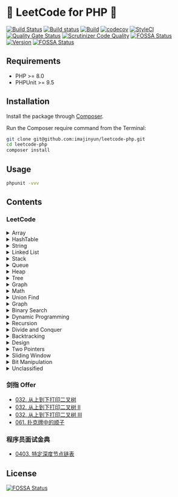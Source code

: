 # 💫 LeetCode for PHP 🐘

[![Build Status](https://travis-ci.com/imajinyun/leetcode-php.svg?branch=master)](https://travis-ci.com/imajinyun/leetcode-php)
[![Build status](https://ci.appveyor.com/api/projects/status/63m04iayror6ieh2?svg=true)](https://ci.appveyor.com/project/imajinyun/leetcode-php)
[![Build](https://github.com/imajinyun/leetcode-php/actions/workflows/build.yml/badge.svg)](https://github.com/imajinyun/leetcode-php/actions/workflows/build.yml)
[![codecov](https://codecov.io/gh/imajinyun/leetcode-php/branch/master/graph/badge.svg?token=Y9H1AHWLFY)](https://codecov.io/gh/imajinyun/leetcode-php)
[![StyleCI](https://github.styleci.io/repos/363634864/shield?branch=master)](https://github.styleci.io/repos/363634864?branch=master)
[![Quality Gate Status](https://sonarcloud.io/api/project_badges/measure?project=leetcode-php&metric=alert_status)](https://sonarcloud.io/dashboard?id=leetcode-php)
[![Scrutinizer Code Quality](https://scrutinizer-ci.com/g/imajinyun/leetcode-php/badges/quality-score.png?b=master)](https://scrutinizer-ci.com/g/imajinyun/leetcode-php/?branch=master)
[![FOSSA Status](https://app.fossa.com/api/projects/git%2Bgithub.com%2Fimajinyun%2Fleetcode-php.svg?type=shield)](https://app.fossa.com/projects/git%2Bgithub.com%2Fimajinyun%2Fleetcode-php?ref=badge_shield)
[![Version](https://img.shields.io/static/v1?label=version&message=%3E%3D8.0&color=%234F5893&labelColor=grey&logo=PHP&logoColor=blue&style=flat&link=https%3A%2F%2Fwww.php.net%2Fsupported-versions.php)](https://www.php.net/supported-versions.php)
[![FOSSA Status](https://app.fossa.com/api/projects/git%2Bgithub.com%2Fimajinyun%2Fleetcode-php.svg?type=shield)](https://app.fossa.com/projects/git%2Bgithub.com%2Fimajinyun%2Fleetcode-php?ref=badge_shield)

## Requirements

* PHP >= 8.0
* PHPUnit >= 9.5

## Installation

Install the package through [Composer](https://getcomposer.org/).

Run the Composer require command from the Terminal:

```bash
git clone git@github.com:imajinyun/leetcode-php.git
cd leetcode-php
composer install
```

## Usage

```bash
phpunit -vvv
```

## Contents

### LeetCode

<details>
<summary>Array</summary>

|Subject|Source|Solution|
|---|---|---|
|`0001. 两数之和`|[Two Sum](https://leetcode.com/problems/two-sum/)|[Solution](https://github.com/imajinyun/leetcode-php/blob/master/src/leetcode/TwoSum.php)|
|`0118. 杨辉三角`|[Pascal's Triangle](https://leetcode.com/problems/pascals-triangle/)|[Solution](https://github.com/imajinyun/leetcode-php/blob/master/src/leetcode/PascalsTriangle.php)|
|`0026. 删除有序数组中的重复项`|[Remove Duplicates from Sorted Array](https://leetcode.com/problems/remove-duplicates-from-sorted-array/)|[Solution](https://github.com/imajinyun/leetcode-php/blob/master/src/leetcode/RemoveDuplicatesFromSortedArray.php)|
|`0027. 移除元素`|[Remove Element](https://leetcode.com/problems/remove-element/)||
|`0035. 搜索插入位置`|[Search Insert Position](https://leetcode.com/problems/search-insert-position/)||
|`0053. 最大子序和`|[Maximum Subarray](https://leetcode.com/problems/maximum-subarray/)||
|`0066. 加一`|[Plus One](https://leetcode.com/problems/plus-one/)||
|`0088. 合并两个有序数组`|[Merge Sorted Array](https://leetcode.com/problems/merge-sorted-array/)||
|`0118. 杨辉三角`|[Pascal's Triangle](https://leetcode.com/problems/pascals-triangle/)||
|`0119. 杨辉三角 II`|[Pascal's Triangle II](https://leetcode.com/problems/pascals-triangle-ii/)||
|`0121. 买卖股票的最佳时机`|[Best Time to Buy and Sell Stock](https://leetcode.com/problems/best-time-to-buy-and-sell-stock/)||
|`0122. 买卖股票的最佳时机 II`|[Best Time to Buy and Sell Stock II](https://leetcode.com/problems/best-time-to-buy-and-sell-stock-ii/)||
|`0163. 缺失的区间`|[Missing Ranges](https://leetcode.com/problems/missing-ranges/)|[Solution](https://github.com/imajinyun/leetcode-php/blob/master/src/leetcode/MissingRanges.php)|
|`0167. 两数之和 II - 输入有序数组`|[Two Sum II - Input array is sorted](https://leetcode.com/problems/two-sum-ii-input-array-is-sorted/)||
|`0169. 多数元素`|[Majority Element](https://leetcode.com/problems/majority-element/)||
|`0189. 旋转数组`|[Rotate Array](https://leetcode.com/problems/rotate-array/)|[Solution](https://github.com/imajinyun/leetcode-php/blob/master/src/leetcode/RotateArray.php)|
|`0215. 数组中的第 K 个最大元素`|[Kth Largest Element in an Array](https://leetcode.com/problems/kth-largest-element-in-an-array/)|[Solution](https://github.com/imajinyun/leetcode-php/blob/master/src/leetcode/KthLargestElementInAnArray.php)|
|`0217. 存在重复元素`|[Contains Duplicate](https://leetcode.com/problems/contains-duplicate/)|[Solution](https://github.com/imajinyun/leetcode-php/blob/master/src/leetcode/ContainsDuplicate.php)|
|`0219. 存在重复元素 II`|[Contains Duplicate II](https://leetcode.com/problems/contains-duplicate-ii/)|[Solution](https://github.com/imajinyun/leetcode-php/blob/master/src/leetcode/ContainsDuplicateII.php)|
|`0228. 汇总区间`|[Summary Ranges](https://leetcode.com/problems/summary-ranges/)||
|`0238. `|[Product of Array Except Self](https://leetcode.com/problems/product-of-array-except-self/)|[Solution](https://github.com/imajinyun/leetcode-php/blob/master/src/leetcode/ProductOfArrayExceptSelf.php)|
|`0243. 最短单词距离`|[Shortest Word Distance](https://leetcode.com/problems/shortest-word-distance/)||
|`0268. 丢失的数字`|[Missing Number](https://leetcode.com/problems/missing-number/)||
|`0283. 移动零`|[Move Zeroes](https://leetcode.com/problems/move-zeroes/)|[Solution](https://github.com/imajinyun/leetcode-php/blob/master/src/leetcode/MoveZeroes.php)|
|`0350. 两个数组的交集 II`|[Intersection of Two Arrays II](https://leetcode.com/problems/intersection-of-two-arrays-ii/)|[Solution](https://github.com/imajinyun/leetcode-php/blob/master/src/leetcode/IntersectionOfTwoArraysII.php)|
|`0414. 第三大的数`|[Third Maximum Number](https://leetcode.com/problems/third-maximum-number/)||
|`0448. 找到所有数组中消失的数字`|[Find All Numbers Disappeared in an Array](https://leetcode.com/problems/find-all-numbers-disappeared-in-an-array/)||
|`0485. 最大连续 1 的个数`|[Max Consecutive Ones](https://leetcode.com/problems/max-consecutive-ones/)|[Solution](https://github.com/imajinyun/leetcode-php/blob/master/src/leetcode/MaxConsecutiveOnes.php)|
|`0509. 斐波那契数`|[Fibonacci Number](https://leetcode.com/problems/fibonacci-number/)|[Solution](https://github.com/imajinyun/leetcode-php/blob/master/src/leetcode/FibonacciNumber.php)|
|`0561. 数组拆分 I`|[Array Partition I](https://leetcode.com/problems/array-partition-i/)|[Solution](https://github.com/imajinyun/leetcode-php/blob/master/src/leetcode/ArrayPartitionI.php)|
|`0566. 重塑矩阵`|[Reshape the Matrix](https://leetcode.com/problems/reshape-the-matrix/)|[Solution](https://github.com/imajinyun/leetcode-php/blob/master/src/leetcode/ReshapeTheMatrix.php)|
|`0605. 种花问题`|[Can Place Flowers](https://leetcode.com/problems/can-place-flowers/)|[Solution](https://github.com/imajinyun/leetcode-php/blob/master/src/leetcode/CanPlaceFlowers.php)|
|`0628. 三个数的最大乘积`|[Maximum Product of Three Numbers](https://leetcode.com/problems/maximum-product-of-three-numbers/)||
|`0643. 子数组最大平均数 I`|[Maximum Average Subarray I](https://leetcode.com/problems/maximum-average-subarray-i/)||
|`0661. 图片平滑器`|[Image Smoother](https://leetcode.com/problems/image-smoother/)|[Solution](https://github.com/imajinyun/leetcode-php/blob/master/src/leetcode/ImageSmoother.php)|
|`0674. 最长连续递增序列`|[Longest Continuous Increasing Subsequence](https://leetcode.com/problems/longest-continuous-increasing-subsequence/)|[Solution](https://github.com/imajinyun/leetcode-php/blob/master/src/leetcode/LongestContinuousIncreasingSubsequence.php)|
|`0697. 数组的度`|[Degree of an Array](https://leetcode.com/problems/degree-of-an-array/)|[Solution](https://github.com/imajinyun/leetcode-php/blob/master/src/leetcode/DegreeOfAnArray.php)|
|`0717. 1 比特与 2 比特字符`|[1-bit and 2-bit Characters](https://leetcode.com/problems/1-bit-and-2-bit-characters/)|[Solution](https://github.com/imajinyun/leetcode-php/blob/master/src/leetcode/OneBitAndTwoBitCharacters.php)|
|`0724. 寻找数组的中心下标`|[Find Pivot Index](https://leetcode.com/problems/find-pivot-index/)|[Solution](https://github.com/imajinyun/leetcode-php/blob/master/src/leetcode/FindPivotIndex.php)|
|`0746. 使用最小花费爬楼梯`|[Min Cost Climbing Stairs](https://leetcode.com/problems/min-cost-climbing-stairs/)|[Solution](https://github.com/imajinyun/leetcode-php/blob/master/src/leetcode/MinCostClimbingStairs.php)|
|`0747. 至少是其他数字两倍的最大数`|[Largest Number At Least Twice of Others](https://leetcode.com/problems/largest-number-at-least-twice-of-others/)|[Solution](https://github.com/imajinyun/leetcode-php/blob/master/src/leetcode/LargestNumberAtLeastTwiceOfOthers.php)|
|`0766. 托普利茨矩阵`|[Toeplitz Matrix](https://leetcode.com/problems/toeplitz-matrix/)|[Solution](https://github.com/imajinyun/leetcode-php/blob/master/src/leetcode/ToeplitzMatrix.php)|
|`0830. 较大分组的位置`|[Positions of Large Groups](https://leetcode.com/problems/positions-of-large-groups/)|[Solution](https://github.com/imajinyun/leetcode-php/blob/master/src/leetcode/PositionsOfLargeGroups.php)|
|`0832. 翻转图像`|[Flipping an Image](https://leetcode.com/problems/flipping-an-image/)|[Solution](https://github.com/imajinyun/leetcode-php/blob/master/src/leetcode/FlippingAnImage.php)|
|`0867. 转置矩阵`|[Transpose Matrix](https://leetcode-cn.com/problems/transpose-matrix/)|[Solution]()|
|`0888. 公平的糖果棒交换`|[Fair Candy Swap](https://leetcode.com/problems/fair-candy-swap/)|[Solution](https://github.com/imajinyun/leetcode-php/blob/master/src/leetcode/FairCandySwap.php)|
|`0896. 单调数列`|[Monotonic Array](https://leetcode.com/problems/monotonic-array/)|[Solution](https://github.com/imajinyun/leetcode-php/blob/master/src/leetcode/MonotonicArray.php)|
|`0905. 按奇偶排序数组`|[Sort Array By Parity](https://leetcode.com/problems/sort-array-by-parity/)|[Solution](https://github.com/imajinyun/leetcode-php/blob/master/src/leetcode/SortArrayByParity.php)|
|`0914. 卡牌分组`|[X of a Kind in a Deck of Cards](https://leetcode.com/problems/x-of-a-kind-in-a-deck-of-cards/)|[Solution](https://github.com/imajinyun/leetcode-php/blob/master/src/leetcode/XOfAKindInADeckOfCards.php)|
|`0922. 按奇偶排序数组 II`|[Sort Array By Parity II](https://leetcode.com/problems/sort-array-by-parity-ii/)|[Solution](https://github.com/imajinyun/leetcode-php/blob/master/src/leetcode/SortArrayByParityII.php)|
|`0941. 有效的山脉数组`|[Valid Mountain Array](https://leetcode.com/problems/valid-mountain-array/)|[Solution](https://github.com/imajinyun/leetcode-php/blob/master/src/leetcode/ValidMountainArray.php)|
|`0977. 有序数组的平方`|[Squares of a Sorted Array](https://leetcode.com/problems/squares-of-a-sorted-array/)|[Solution](https://github.com/imajinyun/leetcode-php/blob/master/src/leetcode/SquaresOfASortedArray.php)|
|`0985. 查询后的偶数和`|[Sum of Even Numbers After Queries](https://leetcode.com/problems/sum-of-even-numbers-after-queries/)|[Solution](https://github.com/imajinyun/leetcode-php/blob/master/src/leetcode/SumOfEvenNumbersAfterQueries.php)|
|`0989. 数组形式的整数加法`|[Add to Array-Form of Integer](https://leetcode.com/problems/add-to-array-form-of-integer/)|[Solution](https://github.com/imajinyun/leetcode-php/blob/master/src/leetcode/AddToArrayFormOfInteger.php)|
|`0999. 可以被一步捕获的棋子数`|[Available Captures for Rook](https://leetcode.com/problems/available-captures-for-rook/)|[Solution](https://github.com/imajinyun/leetcode-php/blob/master/src/leetcode/AvailableCapturesForRook.php)|
|`1002. 查找常用字符`|[Find Common Characters](https://leetcode.com/problems/find-common-characters/)|[Solution](https://github.com/imajinyun/leetcode-php/blob/master/src/leetcode/FindCommonCharacters.php)|
|`1013. 将数组分成和相等的三个部分`|[Partition Array Into Three Parts With Equal Sum](https://leetcode.com/problems/partition-array-into-three-parts-with-equal-sum/)|[Solution](https://github.com/imajinyun/leetcode-php/blob/master/src/leetcode/PartitionArrayIntoThreePartsWithEqualSum.php)|
|`1018. 可被 5 整除的二进制前缀`|[Binary Prefix Divisible By 5](https://leetcode.com/problems/binary-prefix-divisible-by-5/)|[Solution](https://github.com/imajinyun/leetcode-php/blob/master/src/leetcode/HeightChecker.php)|
|`1051. 高度检查器`|[Height Checker](https://leetcode.com/problems/height-checker/)|[Solution](https://github.com/imajinyun/leetcode-php/blob/master/src/leetcode/HeightChecker.php)|
|`1064. 不动点`|[Fixed Point](https://leetcode.com/problems/fixed-point/)|[Solution](https://github.com/imajinyun/leetcode-php/blob/master/src/leetcode/FixedPoint.php)|
|`1085. 最小元素各数位之和`|[Sum of Digits in the Minimum Number](https://leetcode.com/problems/sum-of-digits-in-the-minimum-number/)|[Solution](https://github.com/imajinyun/leetcode-php/blob/master/src/leetcode/SumOfDigitsInTheMinimumNumber.php)|
|`1086. 前五科的均分`|[High Five](https://leetcode.com/problems/high-five/)|[Solution](https://github.com/imajinyun/leetcode-php/blob/master/src/leetcode/HighFive.php)|
|`1089. 复写零`|[Duplicate Zeros](https://leetcode.com/problems/duplicate-zeros/)|[Solution](https://github.com/imajinyun/leetcode-php/blob/master/src/leetcode/DuplicateZeros.php)|
|`1099 小于 K 的两数之和`|[Two Sum Less Than K](https://leetcode.com/problems/two-sum-less-than-k/)|[Solution](https://github.com/imajinyun/leetcode-php/blob/master/src/leetcode/TwoSumLessThanK.php)|
|`1122. 数组的相对排序`|[Relative Sort Array](https://leetcode.com/problems/relative-sort-array/)|[Solution](https://github.com/imajinyun/leetcode-php/blob/master/src/leetcode/RelativeSortArray.php)|
|`1128. 等价多米诺骨牌对的数量`|[Number of Equivalent Domino Pairs](https://leetcode.com/problems/number-of-equivalent-domino-pairs/)|[Solution](https://github.com/imajinyun/leetcode-php/blob/master/src/leetcode/NumberOfEquivalentDominoPairs.php)|
|`1150. 检查一个数是否在数组中占绝大多数`|[Check If a Number Is Majority Element in a Sorted Array](https://leetcode.com/problems/check-if-a-number-is-majority-element-in-a-sorted-array/)|[Solution](https://github.com/imajinyun/leetcode-php/blob/master/src/leetcode/CheckIfANumberIsMajorityElementInASortedArrayEasy.php)|
|`1160. 拼写单词`|[Find Words That Can Be Formed by Characters](https://leetcode.com/problems/find-words-that-can-be-formed-by-characters/)|[Solution](https://github.com/imajinyun/leetcode-php/blob/master/src/leetcode/FindWordsThatCanBeFormedByCharacters.php)|
|`1176. 健身计划评估`|[Diet Plan Performance Easy](https://leetcode.com/problems/diet-plan-performance/)|[Solution](https://github.com/imajinyun/leetcode-php/blob/master/src/leetcode/DietPlanPerformanceEasy.php)|
|`1184. 公交站间的距离`|[Distance Between Bus Stops](https://leetcode.com/problems/distance-between-bus-stops/)|[Solution](https://github.com/imajinyun/leetcode-php/blob/master/src/leetcode/DistanceBetweenBusStops.php)|
|`1185. 一周中的第几天`|[Day of the Week](https://leetcode.com/problems/day-of-the-week/)|[Solution](https://github.com/imajinyun/leetcode-php/blob/master/src/leetcode/DayOfTheWeek.php)|
|`1200. 最小绝对差`|[Minimum Absolute Difference](https://leetcode.com/problems/minimum-absolute-difference/)|[Solution](https://github.com/imajinyun/leetcode-php/blob/master/src/leetcode/MinimumAbsoluteDifference.php)|
|`1217. 玩筹码`|[Minimum Cost to Move Chips to The Same Position](https://leetcode.com/problems/minimum-cost-to-move-chips-to-the-same-position/)|[Solution](https://github.com/imajinyun/leetcode-php/blob/master/src/leetcode/MinimumCostToMoveChipsToTheSamePosition.php)|
|`1232. 缀点成线`|[Check If It Is a Straight Line](https://leetcode.com/problems/check-if-it-is-a-straight-line/)|[Solution](https://github.com/imajinyun/leetcode-php/blob/master/src/leetcode/CheckIfItIsAStraightLine.php)|
|`1243. 数组变换`|[Array Transformation](https://leetcode.com/problems/array-transformation/)|[Solution](https://github.com/imajinyun/leetcode-php/blob/master/src/leetcode/ArrayTransformation.php)|
|`1252. 奇数值单元格的数目`|[Cells with Odd Values in a Matrix](https://leetcode.com/problems/cells-with-odd-values-in-a-matrix/)|[Solution](https://github.com/imajinyun/leetcode-php/blob/master/src/leetcode/CellsWithOddValueInAMatrix.php)|
|`1260. 二维网格迁移`|[Shift 2D Grid](https://leetcode.com/problems/shift-2d-grid/)|[Solution](https://github.com/imajinyun/leetcode-php/blob/master/src/leetcode/Shift2DGrid.php)|
|`1266. 访问所有点的最小时间`|[Minimum Time Visiting All Points](https://leetcode.com/problems/minimum-time-visiting-all-points/)|[Solution](https://github.com/imajinyun/leetcode-php/blob/master/src/leetcode/MinimumTimeVisitingAllPoints.php)|
|`1275. `|[Find Winner on a Tic Tac Toe Game](https://leetcode.com/problems/find-winner-on-a-tic-tac-toe-game/)|[Solution](https://github.com/imajinyun/leetcode-php/blob/master/src/leetcode/FindWinnerOnATicTacToeGame.php)|
|`1295. 统计位数为偶数的数字`|[Find Numbers with Even Number of Digits](https://leetcode.com/problems/find-numbers-with-even-number-of-digits/)|[Solution](https://github.com/imajinyun/leetcode-php/blob/master/src/leetcode/FindNumbersWithEvenNumberOfDigits.php)|

</details>

<details>
<summary>HashTable</summary>

|Subject|Source|Solution|
|---|---|---|
|`0001. 两数之和`|[Two Sum](https://leetcode.com/problems/two-sum/)|[Solution](https://github.com/imajinyun/leetcode-php/blob/master/src/leetcode/TwoSum.php)|
|`0136. 只出现一次的数字`|[Single Number](https://leetcode.com/problems/single-number/)|[Solution](https://github.com/imajinyun/leetcode-php/blob/master/src/leetcode/FindWinnerOnATicTacToeGame.php)|
|`0202. 快乐数`|[Happy Number](https://leetcode.com/problems/happy-number/)|[Solution](https://github.com/imajinyun/leetcode-php/blob/master/src/leetcode/FindWinnerOnATicTacToeGame.php)|
|`0454. 四数相加 II`|[4Sum II](https://leetcode.com/problems/4sum-ii/)|[Solution](https://github.com/imajinyun/leetcode-php/blob/master/src/leetcode/FourSumII.php)|

</details>

<details>
<summary>String</summary>

|Subject|Source|Solution|
|---|---|---|
|`0003. 无重复字符的最长子串`|[Longest Substring Without Repeating Characters](https://leetcode.com/problems/longest-substring-without-repeating-characters/)|[Solution](https://github.com/imajinyun/leetcode-php/blob/master/src/leetcode/LongestSubstringWithoutRepeatingCharacters.php)|
|`0005. 最长回文子串`|[Longest Palindromic Substring](https://leetcode.com/problems/longest-palindromic-substring/)|[Solution](https://github.com/imajinyun/leetcode-php/blob/master/src/leetcode/LongestPalindromicSubstring.php)|
|`0006. Z 字形变换`|[Zigzag Conversion](https://leetcode.com/problems/longest-palindromic-substring/)|[Solution](https://github.com/imajinyun/leetcode-php/blob/master/src/leetcode/ZigzagConversion.php)|
|`0008. 字符串转换整数 (atoi)`|[String to Integer (atoi)](https://leetcode.com/problems/string-to-integer-atoi/)|[Solution](https://github.com/imajinyun/leetcode-php/blob/master/src/leetcode/StringToInteger.php)|
|`0125. 验证回文串`|[Valid Palindrome](https://leetcode.com/problems/valid-palindrome/)|[Solution](https://github.com/imajinyun/leetcode-php/blob/master/src/leetcode/ValidPalindrome.php)|
|`0179. 最大数`|[Largest Number](https://leetcode.com/problems/largest-number/)|[Soluton](https://github.com/imajinyun/leetcode-php/blob/master/src/leetcode/LargestNumber.php)|
|`0344. 反转字符串`|[Reverse String](https://leetcode.com/problems/reverse-string/)|[Solution](https://github.com/imajinyun/leetcode-php/blob/master/src/leetcode/ReverseString.php)|

</details>

<details>
<summary>Linked List</summary>

|Subject|Source|Solution|
|---|---|---|
|`0002. 两数相加`|[Add Two Numbers](https://leetcode.com/problems/add-two-numbers/)|[Solution](https://github.com/imajinyun/leetcode-php/blob/master/src/leetcode/AddTwoNumbers.php)|
|`0021. 合并两个有序链表`|[Merge Two Sorted Lists](https://leetcode.com/problems/merge-two-sorted-lists/)|[Solution](https://github.com/imajinyun/leetcode-php/blob/master/src/leetcode/MergeTwoSortedLists.php)|
|`0024. 两两交换链表中的节点`|[Swap Nodes in Pairs](https://leetcode.com/problems/swap-nodes-in-pairs/)|[Solution](https://github.com/imajinyun/leetcode-php/blob/master/src/leetcode/SwapNodesInPairs.php)|
|`0206. 反转链表`|[Reverse Linked List](https://leetcode.com/problems/reverse-linked-list/)|[Solution](https://github.com/imajinyun/leetcode-php/blob/master/src/leetcode/ReverseLinkedList.php)|
|`0141. 环形链表`|[Linked List Cycle](https://leetcode.com/problems/linked-list-cycle/)|[Solution](https://github.com/imajinyun/leetcode-php/blob/master/src/leetcode/LinkedListCycle.php)|

</details>

<details>
<summary>Stack</summary>

|Subject|Source|Solution|
|---|---|---|
|`0020. 有效的括号`|[Valid Parentheses](https://leetcode.com/problems/valid-parentheses/)|[Solution](https://github.com/imajinyun/leetcode-php/blob/master/src/leetcode/BinaryTreeInorderTraversal.php)|
|`0094. 二叉树的中序遍历`|[Binary Tree Inorder Traversal](https://leetcode.com/problems/binary-tree-inorder-traversal/)|[Solution](https://github.com/imajinyun/leetcode-php/blob/master/src/leetcode/BinaryTreeInorderTraversal.php)|
|`0496. 下一个更大元素 I`|[Next Greater Element I](https://leetcode.com/problems/next-greatr-element-i/)|[Solution](https://github.com/imajinyun/leetcode-php/blob/master/src/leetcode/NextGreaterElementI.php)|
|`0503. 下一个更大元素 II`|[Next Greater Element II](https://leetcode.com/problems/next-greater-element-i/)|[Solution](https://github.com/imajinyun/leetcode-php/blob/master/src/leetcode/NextGreaterElementII.php)|
|`0739. 每日温度`|[Daily Temperatures](https://leetcode.com/problems/daily-temperatures/)|[Solution](https://github.com/imajinyun/leetcode-php/blob/master/src/leetcode/DailyTemperatures.php)|

</details>

<details>
<summary>Queue</summary>

|Subject|Source|Solution|
|---|---|---|
|`0239. 滑动窗口最大值`|[Sliding Window Maximum](https://leetcode.com/problems/sliding-window-maximum/)|[Solution](https://github.com/imajinyun/leetcode-php/blob/master/src/leetcode/SlidingWindowMaximum.php)|

</details>

<details>
<summary>Heap</summary>

|Subject|Source|Solution|
|---|---|---|
|`0295. 数据流的中位数`|[Find Median from Data Stream](https://leetcode.com/problems/find-median-from-data-stream/)|[Solution](https://github.com/imajinyun/leetcode-php/blob/master/src/leetcode/FindMedianFromDataStream.php)|
|`0347. 前 K 个高频元素`|[Top K Frequent Elements](https://leetcode.com/problems/top-k-frequent-elements/)|[Solution](https://github.com/imajinyun/leetcode-php/blob/master/src/leetcode/TopKFrequentElements.php)|
|`0378. 有序矩阵中第 K 小的元素`|[Kth Smallest Element in a Sorted Matrix](https://leetcode.com/problems/kth-smallest-element-in-a-sorted-matrix/)|[Solution](https://github.com/imajinyun/leetcode-php/blob/master/src/leetcode/KthSmallestElementInASortedMatrix.php)|
|`0703. 数据流中的第 K 大元素`|[Kth Largest Element in a Stream](https://leetcode.com/problems/kth-largest-element-in-a-stream/)|[Solution](https://github.com/imajinyun/leetcode-php/blob/master/src/leetcode/KthLargestElementInAStream.php)|

</details>

<details>
<summary>Tree</summary>

|Subject|Source|Solution|
|---|---|---|
|`0020. 括号生成`|[Generate Parentheses](https://leetcode.com/problems/generate-parentheses/)|[Solution](https://github.com/imajinyun/leetcode-php/blob/master/src/leetcode/GenerateParentheses.php)|
|`0098. 验证二叉搜索树`|[Validate Binary Search Tree](https://leetcode.com/problems/validate-binary-search-tree/)|[Solution](https://github.com/imajinyun/leetcode-php/blob/master/src/leetcode/ValidateBinarySearchTree.php)|
|`0100. 相同的树`|[Same Tree](https://leetcode.com/problems/same-tree/)|[Solution](https://github.com/imajinyun/leetcode-php/blob/master/src/leetcode/Pow.php)|
|`0102. 二叉树的层序遍历`|[Binary Tree Level Order Traversal](https://leetcode.com/problems/binary-tree-level-order-traversal/)|[Solution](https://github.com/imajinyun/leetcode-php/blob/master/src/leetcode/BinaryTreeLevelOrderTraversal.php)|
|`0103. 二叉树的锯齿形层次遍历`|[Binary Tree Zigzag Level Order Traversal](https://leetcode.com/problems/binary-tree-zigzag-level-order-traversal/)|[Solution](https://github.com/imajinyun/leetcode-php/blob/master/src/leetcode/BinaryTreeZigzagLevelOrderTraversal.php)|
|`0104. 二叉树的最大深度`|[Maximum Depth of Binary Tree](https://leetcode.com/problems/maximum-depth-of-binary-tree/)|[Solution](https://github.com/imajinyun/leetcode-php/blob/master/src/leetcode/MaximumDepthOfBinaryTree.php)|
|`0199. 二叉树的右视图`|[Binary Tree Right Side View](https://leetcode.com/problems/binary-tree-right-side-view/)|[Solution](https://github.com/imajinyun/leetcode-php/blob/master/src/leetcode/BinaryTreeRightSideView.php)|
|`0230. 二叉搜索树中第 K 小的元素`|[Kth Smallest Element in a BST](https://leetcode.com/problems/kth-smallest-element-in-a-bst/)|[Solution](https://github.com/imajinyun/leetcode-php/blob/master/src/leetcode/KthSmallestElementInABST.php)|
|`0235. 二叉搜索树的最近公共祖先`|[Lowest Common Ancestor of a Binary Search Tree](https://leetcode.com/problems/lowest-common-ancestor-of-a-binary-search-tree/)|[Solution](https://github.com/imajinyun/leetcode-php/blob/master/src/leetcode/LowestCommonAncestorOfABinarySearchTree.php)|
|`0236. 二叉树的最近公共祖先`|[Lowest Common Ancestor of a Binary Tree](https://leetcode.com/problems/lowest-common-ancestor-of-a-binary-tree/)|[Solution](https://github.com/imajinyun/leetcode-php/blob/master/src/leetcode/LowestCommonAncestorOfABinaryTree.php)|
|`0450. 删除二叉搜索树中的节点`|[Delete Node in a Binary Search Tree](https://leetcode.com/problems/delete-node-in-a-bst/)|[Solution](https://github.com/imajinyun/leetcode-php/blob/master/src/leetcode/DeleteNodeInABinarySearchTree.php)|
|`0515. 在每个树行中找最大值`|[Find Largest Value in Each Tree Row](https://leetcode.com/problems/find-largest-value-in-each-tree-row/)|[Solution](https://github.com/imajinyun/leetcode-php/blob/master/src/leetcode/FindLargestValueInEachTreeRow.php)|
|`0637. 二叉树的层平均值`|[Average of Levels in Binary Tree](https://leetcode.com/problems/average-of-levels-in-binary-tree/)|[Solution](https://github.com/imajinyun/leetcode-php/blob/master/src/leetcode/AverageOfLevelsInBinaryTree.php)|
|`0700. 二叉搜索树中的搜索`|[Search in a Binary Search Tree](https://leetcode.com/problems/search-in-a-binary-search-tree/)|[Solution](https://github.com/imajinyun/leetcode-php/blob/master/src/leetcode/SearchInABinarySearchTree.php)|
|`0701. 二叉搜索树中的插入操作`|[Insert into a Binary Search Tree](https://leetcode.com/problems/insert-into-a-binary-search-tree/)|[Solution](https://github.com/imajinyun/leetcode-php/blob/master/src/leetcode/InsertIntoABinarySearchTree.php)|
|`0993. 二叉树的堂兄弟节点`|[Cousins in Binary Tree](https://leetcode.com/problems/cousins-in-binary-tree/)|[Solution](https://github.com/imajinyun/leetcode-php/blob/master/src/leetcode/CousinsInBinaryTree.php)|

</details>

<details>
<summary>Graph</summary>

|Subject|Source|Solution|
|---|---|---|

</details>

<details>
<summary>Math</summary>

|Subject|Source|Solution|
|---|---|---|
|`0013. 罗马数字转整数`|[Roman to Integer](https://leetcode.com/problems/roman-to-integer/)|[Solution](https://github.com/imajinyun/leetcode-php/blob/master/src/leetcode/RomanToInteger)|
|`0050. 计算 x 的 n 次幂`|[Pow(x, n)](https://leetcode.com/problems/powx-n/)|[Solution](https://github.com/imajinyun/leetcode-php/blob/master/src/leetcode/Pow.php)|
|`0066. 加一`|[Plus One](https://leetcode.com/problems/plus-one/)|[Solution](https://github.com/imajinyun/leetcode-php/blob/master/src/leetcode/PlusOne.php)|
|`0069. X 的平方根`|[Sqrt(x)](https://leetcode.com/problems/sqrtx/)|[Solution](https://github.com/imajinyun/leetcode-php/blob/master/src/leetcode/SqrtX.php)|
|`0150. 逆波兰表达式求值`|[Evaluate Reverse Polish Notation](https://leetcode.com/problems/evaluate-reverse-polish-notation/)|[Solution](https://github.com/imajinyun/leetcode-php/blob/master/src/leetcode/EvaluateReversePolishNotation.php)|
|`0171. Excel 表列序号`|[Excel Sheet Column Number](https://leetcode.com/problems/excel-sheet-column-number/)|[Solution](https://github.com/imajinyun/leetcode-php/blob/master/src/leetcode/ExcelSheetColumnNumber.php)|
|`0227. 基本计算器 II`|[Basic Calculator II](https://leetcode.com/problems/basic-calculator-ii/)|[Solution](https://github.com/imajinyun/leetcode-php/blob/master/src/leetcode/BasicCalculatorII.php)|

</details>

<details>
<summary>Union Find</summary>

|Subject|Source|Solution|
|---|---|---|
|`0200. 岛屿数量`|[Number of Islands](https://leetcode.com/problems/number-of-islands/)|[Solution](https://github.com/imajinyun/leetcode-php/blob/master/src/leetcode/NumberOfIslands.php)|

</details>

<details>
<summary>Graph</summary>

|Subject|Source|Solution|
|---|---|---|

</details>

<details>
<summary>Binary Search</summary>

|Subject|Source|Solution|
|---|---|---|
|`0069. x 的平方根`|[Sqrt(x)](https://leetcode.com/problems/sqrtx/)|[Solution](https://github.com/imajinyun/leetcode-php/blob/master/src/leetcode/SqrtX.php)|
|`0162. 寻找峰值`|[Find Peak Element](https://leetcode.com/problems/find-peak-element/)|[Solution](https://github.com/imajinyun/leetcode-php/blob/master/src/leetcode/FindPeakElement.php)|

</details>

<details>
<summary>Dynamic Programming</summary>

|Subject|Source|Solution|
|---|---|---|
|`0005. 最长回文子串`|[Longest Palindromic Substring](https://leetcode.com/problems/longest-palindromic-substring/)||
|`0062. 不同路径`|[Unique Paths](https://leetcode.com/problems/unique-paths/)||
|`0063. 不同路径 II`|[Unique Paths II](https://leetcode.com/problems/unique-paths-ii/)||
|`0064. 最小路径和`|[Minimum Path Sum](https://leetcode.com/problems/minimum-path-sum/)||
|`0070. 爬楼梯`|[Climbing Stairs](https://leetcode.com/problems/climbing-stairs/)|[Solution](https://github.com/imajinyun/leetcode-php/blob/master/src/leetcode/ClimbingStairs.php)|
|`0072. 编辑距离`|[Edit Distance](https://leetcode.com/problems/edit-distance/)||
|`0120. 三角形最小路径和`|[Triangle](https://leetcode.com/problems/triangle/)|[Solution](https://github.com/imajinyun/leetcode-php/blob/master/src/leetcode/Triangle.php)|
|`0121. 买卖股票的最佳时机`|[Best Time to Buy and Sell Stock](https://leetcode.com/problems/best-time-to-buy-and-sell-stock/)||
|`0122. 买卖股票的最佳时机 II`|[Best Time to Buy and Sell Stock II](https://leetcode.com/problems/best-time-to-buy-and-sell-stock-ii/)||
|`0123. 买卖股票的最佳时机 III`|[Best Time to Buy and Sell Stock III](https://leetcode.com/problems/best-time-to-buy-and-sell-stock-iii/)||
|`0128. 最长连续序列`|[Longest Consecutive Sequence](https://leetcode.com/problems/longest-consecutive-sequence/)||
|`0152. 乘积最大子数组`|[Maximum Product Subarray](https://leetcode.com/problems/maximum-product-subarray/)|[Solution](https://github.com/imajinyun/leetcode-php/blob/master/src/leetcode/MaximumProductSubarray.php)|
|`0188. 买卖股票的最佳时机 IV`|[Best Time to Buy and Sell Stock IV](https://leetcode.com/problems/best-time-to-buy-and-sell-stock-iv/)||
|`0300. 最长上升子序列`|[Longest Increasing Subsequence](https://leetcode.com/problems/longest-increasing-subsequence/)||
|`0322. 零钱兑换`|[Coin Change](https://leetcode.com/problems/coin-change/)||
|`0309. 佳买卖股票时机含冷冻期`|[Best Time to Buy and Sell Stock with Cooldown](https://leetcode.com/problems/best-time-to-buy-and-sell-stock-with-cooldown/)||
|`0673. 最长递增子序列的个数`|[Number of Longest Increasing Subsequence](https://leetcode.com/problems/number-of-longest-increasing-subsequence/)||
|`0674. 最长连续递增序列`|[Longest Continuous Increasing Subsequence](https://leetcode.com/problems/longest-continuous-increasing-subsequence/)||
|`0714. 买卖股票的最佳时机含手续费`|[Best Time to Buy and Sell Stock with Transaction Fee](https://leetcode.com/problems/best-time-to-buy-and-sell-stock-with-transaction-fee/)||
|`1143. 最长公共子序列`|[Longest Common Subsequence](https://leetcode.com/problems/longest-common-subsequence/)||
|`1397. 找到所有好字符串`|[Find All Good Strings](https://leetcode.com/problems/find-all-good-strings/)||

</details>

<details>
<summary>Recursion</summary>

|Subject|Source|Solution|
|---|---|---|
|`0509. 斐波那契数`|[Fibonacci Number](https://leetcode.com/problems/fibonacci-number/)|[Solution](https://github.com/imajinyun/leetcode-php/blob/master/src/leetcode/FibonacciNumber)|

</details>

<details>
<summary>Divide and Conquer</summary>

|Subject|Source|Solution|
|---|---|---|
|`0169. 多数元素`|[Majority Element](https://leetcode.com/problems/majority-element/)|[Solution](https://github.com/imajinyun/leetcode-php/blob/master/src/leetcode/MajorityElement)|

</details>

<details>
<summary>Backtracking</summary>

|Subject|Source|Solution|
|---|---|---|
|`0036. 有效的数独`|[Valid Sudoku](https://leetcode.com/problems/valid-sudoku/)|[Solution](https://github.com/imajinyun/leetcode-php/blob/master/src/leetcode/ValidSudoku.php)|
|`0037. 解数独`|[Sudoku Solver](https://leetcode.com/problems/sudoku-solver/)||
|`0039. 组合总和`|[Combination Sum](https://leetcode.com/problems/combination-sum/)||
|`0040. 组合总和 II`|[Combination Sum II](https://leetcode.com/problems/combination-sum-ii/)||
|`0046. 全排列`|[Permutations](https://leetcode.com/problems/permutations/)||
|`0047. 全排列 II`|[Permutations II](https://leetcode.com/problems/permutations-ii/)||
|`0051. N 皇后`|[N-Queens](https://leetcode.com/problems/n-queens/)||
|`0052. N 皇后 II`|[N-Queens II](https://leetcode.com/problems/n-queens-ii/)||
|`0078. 子集`|[Subsets](https://leetcode.com/problems/subsets/)||
|`0079. 单词搜索`|[Word Search](https://leetcode.com/problems/word-search/)|[Solution](https://github.com/imajinyun/leetcode-php/blob/master/src/leetcode/WordSearch.php)|
|`0090. 子集 II`|[Subsets II](https://leetcode.com/problems/subsets-ii/)||

</details>

<details>
<summary>Design</summary>

|Subject|Source|Solution|
|---|---|---|
|`0208. 实现 Trie（前缀树）`|[Implement Trie (Prefix Tree)](https://leetcode.com/problems/implement-trie-prefix-tree/)|[Solution](https://github.com/imajinyun/leetcode-php/blob/master/src/leetcode/ImplementTriePrefixTree.php)|
|`0225. 用队列实现栈`|[Implement Stack using Queues](https://leetcode.com/problems/implement-stack-using-queues/)|[Solution](https://github.com/imajinyun/leetcode-php/blob/master/src/leetcode/ImplementStackUsingQueues.php)|
|`0232. 用栈实现队列`|[Implement Queue using Stacks](https://leetcode.com/problems/implement-queue-using-stacks/)|[Solution](https://github.com/imajinyun/leetcode-php/blob/master/src/leetcode/ImplementQueueUsingStacks.php)|

</details>

<details>
<summary>Two Pointers</summary>

|Subject|Source|Solution|
|---|---|---|
|`0015. 三数之和`|[3Sum](https://leetcode.com/problems/3sum/)|[Solution](https://github.com/imajinyun/leetcode-php/blob/master/src/leetcode/ThreeSum.php)|
|`0016. 最接近的三数之和`|[3Sum Closest](https://leetcode.com/problems/3sum-closest/)|[Solution](https://github.com/imajinyun/leetcode-php/blob/master/src/leetcode/ThreeSumClosest.php)|
|`0018. 四数之和`|[4Sum](https://leetcode.com/problems/4sum/)|[Solution](https://github.com/imajinyun/leetcode-php/blob/master/src/leetcode/FourSum.php)|

</details>

<details>
<summary>Sliding Window</summary>

|Subject|Source|Solution|
|---|---|---|
|`0003. 无重复字符的最长子串`|[Longest Substring Without Repeating Characters](https://leetcode.com/problems/longest-substring-without-repeating-characters/)|[Solution](https://github.com/imajinyun/leetcode-php/blob/master/src/leetcode/LongestSubstringWithoutRepeatingCharacters.php)|
|`0076. 最小覆盖子串`|[Minimum Window Substring](https://leetcode.com/problems/minimum-window-substring/)|[Solution](https://github.com/imajinyun/leetcode-php/blob/master/src/leetcode/MinimumWindowSubstring.php)|
|`0438. 找到字符串中所有字母异位词`|[Find All Anagrams in a String](https://leetcode.com/problems/find-all-anagrams-in-a-string/)|[Solution](https://github.com/imajinyun/leetcode-php/blob/master/src/leetcode/FindAllAnagramsInAString.php)|
|`0567. 字符串的排列`|[Permutation in String](https://leetcode.com/problems/permutation-in-string/)|[Solution](https://github.com/imajinyun/leetcode-php/blob/master/src/leetcode/PermutationInString.php)|

</details>

<details>
<summary>Bit Manipulation</summary>

|Subject|Source|Solution|
|---|---|---|
|`0191. 位 1 的个数`|[Number of 1 Bits](https://leetcode.com/problems/number-of-1-bits/)|[Solution](https://github.com/imajinyun/leetcode-php/blob/master/src/leetcode/NumberOfOneBits.php)|
|`0231. 2 的幂`|[Power of Two](https://leetcode.com/problems/power-of-two/)|[Solution](https://github.com/imajinyun/leetcode-php/blob/master/src/leetcode/PowerOfTwo.php)|
|`0338. 比特位计数`|[Counting Bits](https://leetcode.com/problems/counting-bits/)|[Solution](https://github.com/imajinyun/leetcode-php/blob/master/src/leetcode/CountingBits.php)|

</details>

<details>
<summary>Unclassified</summary>

|Subject|Source|Solution|
|---|---|---|
|`0242. 有效的字母异位词`|[Valid Anagram](https://leetcode.com/problems/valid-anagram/)|[Solution](https://github.com/imajinyun/leetcode-php/blob/master/src/leetcode/ValidAnagram.php)|
|`1118. 一月有多少天`|[Number of Days in a Month](https://leetcode.com/problems/number-of-days-in-a-month/)|[Solution](https://github.com/imajinyun/leetcode-php/blob/master/src/leetcode/NumberOfDaysInAMonth.php)|

</details>

### 剑指 Offer

* [032. 从上到下打印二叉树](https://leetcode-cn.com/problems/cong-shang-dao-xia-da-yin-er-cha-shu-lcof/)
* [032. 从上到下打印二叉树 II](https://leetcode-cn.com/problems/cong-shang-dao-xia-da-yin-er-cha-shu-ii-lcof/)
* [032. 从上到下打印二叉树 III](https://leetcode-cn.com/problems/cong-shang-dao-xia-da-yin-er-cha-shu-iii-lcof/)
* [061. 扑克牌中的顺子](https://leetcode-cn.com/problems/bu-ke-pai-zhong-de-shun-zi-lcof/)

### 程序员面试金典

* [0403. 特定深度节点链表](https://leetcode-cn.com/problems/list-of-depth-lcci/)


## License

[![FOSSA Status](https://app.fossa.com/api/projects/git%2Bgithub.com%2Fimajinyun%2Fleetcode-php.svg?type=large)](https://app.fossa.com/projects/git%2Bgithub.com%2Fimajinyun%2Fleetcode-php?ref=badge_large)
